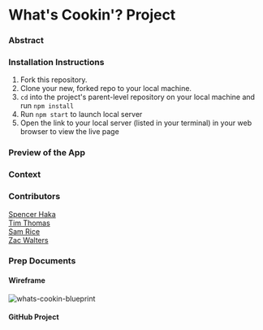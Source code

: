 # What's Cookin'? Project

### Abstract

### Installation Instructions

1. Fork this repository.
2. Clone your new, forked repo to your local machine.
3. `cd` into the project's parent-level repository on your local machine and run `npm install`
4. Run `npm start` to launch local server 
5. Open the link to your local server (listed in your terminal) in your web browser to view the live page

### Preview of the App

### Context

### Contributors

[Spencer Haka](https://github.com/Speekins)\
[Tim Thomas](https://github.com/nalito223)\
[Sam Rice](https://github.com/sam-rice)\
[Zac Walters](https://github.com/zacwalters4)

### Prep Documents

#### Wireframe

![whats-cookin-blueprint](https://user-images.githubusercontent.com/22826695/196270252-20d39b38-fe36-43f7-af97-f26fb03e566c.svg)

#### GitHub Project
